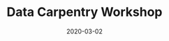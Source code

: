 ---
title: Data Carpentry Workshop
date: 2020-03-02
end_date: 2020-03-03
instructors:
- Stephanie Thiede
- Zena Lapp
helpers:
- Matthew Flickinger
- Cynthia Zajac
- Dana King
- Tianyu Jiang
- Emily Benedict
site: https://UMCarpentries.github.io/2020-03-02-umich-genomics
etherpad: http://pad.software-carpentry.org/2020-03-02-umich-genomics
eventbrite: 
material: Command Line, Programming in R
audience: 
---